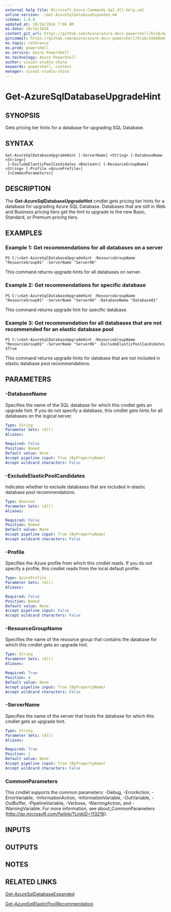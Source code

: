 ```yaml
---
external help file: Microsoft.Azure.Commands.Sql.dll-Help.xml
online version: .\Get-AzureSqlDatabaseExpanded.md
schema: 2.0.0
updated_at: 10/14/2016 7:06 AM
ms.date: 10/14/2016
content_git_url: https://github.com/Azure/azure-docs-powershell/blob/master/azureps-cmdlets-docs/ResourceManager/AzureRM.Sql/v0.9.8/CmdletMDs/Get-AzureSqlDatabaseUpgradeHint.md
gitcommit: https://github.com/Azure/azure-docs-powershell/blob/a56d0e01e65c2c33aa2af13dd29addc94ead6e88/azureps-cmdlets-docs/ResourceManager/AzureRM.Sql/v0.9.8/CmdletMDs/Get-AzureSqlDatabaseUpgradeHint.md
ms.topic: reference
ms.prod: powershell
ms.service: Azure PowerShell
ms.technology: Azure PowerShell
author: visual-studio-china
keywords: powershell, content
manager: visual-studio-china
---
```


# Get-AzureSqlDatabaseUpgradeHint

## SYNOPSIS
Gets pricing tier hints for a database for upgrading SQL Database.

## SYNTAX

```
Get-AzureSqlDatabaseUpgradeHint [-ServerName] <String> [-DatabaseName <String>]
 [-ExcludeElasticPoolCandidates <Boolean>] [-ResourceGroupName] <String> [-Profile <AzureProfile>]
 [<CommonParameters>]
```

## DESCRIPTION
The **Get-AzureSqlDatabaseUpgradeHint** cmdlet gets pricing tier hints for a database for upgrading Azure SQL Database.
Databases that are still in Web and Business pricing tiers get the hint to upgrade to the new Basic, Standard, or Premium pricing tiers.

## EXAMPLES

### Example 1: Get recommendations for all databases on a server
```
PS C:\>Get-AzureSqlDatabaseUpgradeHint -ResourceGroupName "ResourceGroup01" -ServerName "Server06"
```

This command returns upgrade hints for all databases on server.

### Example 2: Get recommendations for specific database
```
PS C:\>Get-AzureSqlDatabaseUpgradeHint -ResourceGroupName "ResourceGroup01" -ServerName "Server06" -DatabaseName "Database01"
```

This command returns upgrade hint for specific database.

### Example 3: Get recommendation for all databases that are not recommended for an elastic database pool
```
PS C:\>Get-AzureSqlDatabaseUpgradeHint -ResourceGroupName "ResourceGroup01" -ServerName "Server06" -ExcludeElasticPoolCandidates $True
```

This command returns upgrade hints for database that are not included in elastic database pool recommendations.

## PARAMETERS

### -DatabaseName
Specifies the name of the SQL database for which this cmdlet gets an upgrade hint.
If you do not specify a database, this cmdlet gets hints for all databases on the logical server.

```yaml
Type: String
Parameter Sets: (All)
Aliases: 

Required: False
Position: Named
Default value: None
Accept pipeline input: True (ByPropertyName)
Accept wildcard characters: False
```

### -ExcludeElasticPoolCandidates
Indicates whether to exclude databases that are included in elastic database pool recommendations.

```yaml
Type: Boolean
Parameter Sets: (All)
Aliases: 

Required: False
Position: Named
Default value: None
Accept pipeline input: True (ByPropertyName)
Accept wildcard characters: False
```

### -Profile
Specifies the Azure profile from which this cmdlet reads.
If you do not specify a profile, this cmdlet reads from the local default profile.

```yaml
Type: AzureProfile
Parameter Sets: (All)
Aliases: 

Required: False
Position: Named
Default value: None
Accept pipeline input: False
Accept wildcard characters: False
```

### -ResourceGroupName
Specifies the name of the resource group that contains the database for which this cmdlet gets an upgrade hint.

```yaml
Type: String
Parameter Sets: (All)
Aliases: 

Required: True
Position: 0
Default value: None
Accept pipeline input: True (ByPropertyName)
Accept wildcard characters: False
```

### -ServerName
Specifies the name of the server that hosts the database for which this cmdlet gets an upgrade hint.

```yaml
Type: String
Parameter Sets: (All)
Aliases: 

Required: True
Position: 1
Default value: None
Accept pipeline input: True (ByPropertyName)
Accept wildcard characters: False
```

### CommonParameters
This cmdlet supports the common parameters: -Debug, -ErrorAction, -ErrorVariable, -InformationAction, -InformationVariable, -OutVariable, -OutBuffer, -PipelineVariable, -Verbose, -WarningAction, and -WarningVariable. For more information, see about_CommonParameters (http://go.microsoft.com/fwlink/?LinkID=113216).

## INPUTS

## OUTPUTS

## NOTES

## RELATED LINKS

[Get-AzureSqlDatabaseExpanded](.\Get-AzureSqlDatabaseExpanded.md)

[Get-AzureSqlElasticPoolRecommendation](.\Get-AzureSqlElasticPoolRecommendation.md)

